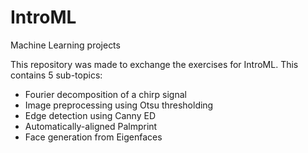 # IntroML

Machine Learning projects

This repository was made to exchange the exercises for IntroML. This contains 5 sub-topics:
- Fourier decomposition of a chirp signal
- Image preprocessing using Otsu thresholding
- Edge detection using Canny ED
- Automatically-aligned Palmprint
- Face generation from Eigenfaces

